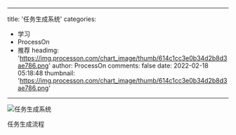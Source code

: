 
---
title: '任务生成系统'
categories: 
 - 学习
 - ProcessOn
 - 推荐
headimg: 'https://img.processon.com/chart_image/thumb/614c1cc3e0b34d2b8d3ae786.png'
author: ProcessOn
comments: false
date: 2022-02-18 05:18:48
thumbnail: 'https://img.processon.com/chart_image/thumb/614c1cc3e0b34d2b8d3ae786.png'
---

<div>   
<img class="thumb" alt="任务生成系统" src="https://img.processon.com/chart_image/thumb/614c1cc3e0b34d2b8d3ae786.png" referrerpolicy="no-referrer">
<p>任务生成流程</p>  
</div>
            